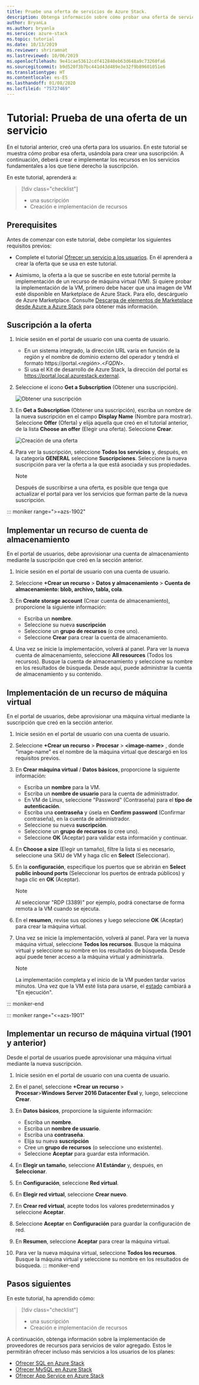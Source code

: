 ```yaml
---
title: Pruebe una oferta de servicios de Azure Stack.
description: Obtenga información sobre cómo probar una oferta de servicio mediante la creación de una suscripción y la implementación de recursos.
author: BryanLa
ms.author: bryanla
ms.service: azure-stack
ms.topic: tutorial
ms.date: 10/13/2019
ms.reviewer: shriramnat
ms.lastreviewed: 10/06/2019
ms.openlocfilehash: 9e41cae53612cdf412840eb63d648a9c73260fa6
ms.sourcegitcommit: b9d520f3b7bc441d43d489e3e32f9b89601051e6
ms.translationtype: HT
ms.contentlocale: es-ES
ms.lasthandoff: 01/08/2020
ms.locfileid: "75727469"
---
```

# <a name="tutorial-test-a-service-offering"></a>Tutorial: Prueba de una oferta de un servicio

En el tutorial anterior, creó una oferta para los usuarios. En este tutorial se muestra cómo probar esa oferta, usándola para crear una suscripción. A continuación, deberá crear e implementar los recursos en los servicios fundamentales a los que tiene derecho la suscripción.

En este tutorial, aprenderá a:

> [!div class="checklist"]
> * una suscripción
> * Creación e implementación de recursos

## <a name="prerequisites"></a>Prerequisites

Antes de comenzar con este tutorial, debe completar los siguientes requisitos previos:

- Complete el tutorial [Ofrecer un servicio a los usuarios](tutorial-offer-services.md). En él aprenderá a crear la oferta que se usa en este tutorial.

- Asimismo, la oferta a la que se suscribe en este tutorial permite la implementación de un recurso de máquina virtual (VM). Si quiere probar la implementación de la VM, primero debe hacer que una imagen de VM esté disponible en Marketplace de Azure Stack. Para ello, descárguelo de Azure Marketplace. Consulte [Descarga de elementos de Marketplace desde Azure a Azure Stack](azure-stack-download-azure-marketplace-item.md) para obtener más información. 

## <a name="subscribe-to-the-offer"></a>Suscripción a la oferta

1. Inicie sesión en el portal de usuario con una cuenta de usuario. 

   - En un sistema integrado, la dirección URL varía en función de la región y el nombre de dominio externo del operador y tendrá el formato https://portal.&lt;*región*&gt;.&lt;*FQDN*&gt;.
   - Si usa el Kit de desarrollo de Azure Stack, la dirección del portal es https://portal.local.azurestack.external.

1. Seleccione el icono **Get a Subscription** (Obtener una suscripción).

   ![Obtener una suscripción](media/tutorial-test-offer/1-get-subscription.png)

1. En **Get a Subscription** (Obtener una suscripción), escriba un nombre de la nueva suscripción en el campo **Display Name** (Nombre para mostrar). Seleccione **Offer** (Oferta) y elija aquella que creó en el tutorial anterior, de la lista **Choose an offer** (Elegir una oferta). Seleccione **Crear**.

   ![Creación de una oferta](media/tutorial-test-offer/2-create-subscription.png)

1. Para ver la suscripción, seleccione **Todos los servicios** y, después, en la categoría **GENERAL** seleccione **Suscripciones**. Seleccione la nueva suscripción para ver la oferta a la que está asociada y sus propiedades.

   >[!NOTE]
   >Después de suscribirse a una oferta, es posible que tenga que actualizar el portal para ver los servicios que forman parte de la nueva suscripción.

::: moniker range=">=azs-1902"
## <a name="deploy-a-storage-account-resource"></a>Implementar un recurso de cuenta de almacenamiento

En el portal de usuarios, debe aprovisionar una cuenta de almacenamiento mediante la suscripción que creó en la sección anterior.

1. Inicie sesión en el portal de usuario con una cuenta de usuario.

1. Seleccione **+Crear un recurso** > **Datos y almacenamiento** > **Cuenta de almacenamiento: blob, archivo, tabla, cola**.

1. En **Create storage account** (Crear cuenta de almacenamiento), proporcione la siguiente información:
  
   - Escriba un **nombre**.
   - Seleccione su nueva **suscripción**
   - Seleccione un **grupo de recursos** (o cree uno). 
   - Seleccione **Crear** para crear la cuenta de almacenamiento.

1. Una vez se inicie la implementación, volverá al panel. Para ver la nueva cuenta de almacenamiento, seleccione **All resources** (Todos los recursos). Busque la cuenta de almacenamiento y seleccione su nombre en los resultados de búsqueda. Desde aquí, puede administrar la cuenta de almacenamiento y su contenido.

## <a name="deploy-a-virtual-machine-resource"></a>Implementación de un recurso de máquina virtual

En el portal de usuarios, debe aprovisionar una máquina virtual mediante la suscripción que creó en la sección anterior.

1. Inicie sesión en el portal de usuario con una cuenta de usuario.

1. Seleccione **+Crear un recurso** > **Procesar** > **\<image-name\>** , donde "image-name" es el nombre de la máquina virtual que descargó en los requisitos previos.
1. En **Crear máquina virtual** / **Datos básicos**, proporcione la siguiente información:
  
   - Escriba un **nombre** para la VM.
   - Escriba un **nombre de usuario** para la cuenta de administrador.
   - En VM de Linux, seleccione "Password" (Contraseña) para el **tipo de autenticación**.
   - Escriba una **contraseña** y úsela en **Confirm password** (Confirmar contraseña), en la cuenta de administrador.
   - Seleccione su nueva **suscripción**.
   - Seleccione un **grupo de recursos** (o cree uno). 
   - Seleccione **OK** (Aceptar) para validar esta información y continuar.

1. En **Choose a size** (Elegir un tamaño), filtre la lista si es necesario, seleccione una SKU de VM y haga clic en **Select** (Seleccionar).  
1. En la **configuración**, especifique los puertos que se abrirán en **Select public inbound ports** (Seleccionar los puertos de entrada públicos) y haga clic en **OK** (Aceptar).
   > [!NOTE]
   > Al seleccionar "RDP (3389)" por ejemplo, podrá conectarse de forma remota a la VM cuando se ejecuta.
1. En el **resumen**, revise sus opciones y luego seleccione **OK** (Aceptar) para crear la máquina virtual.  
1. Una vez se inicie la implementación, volverá al panel. Para ver la nueva máquina virtual, seleccione **Todos los recursos**. Busque la máquina virtual y seleccione su nombre en los resultados de búsqueda. Desde aquí puede tener acceso a la máquina virtual y administrarla.
   > [!NOTE]
   > La implementación completa y el inicio de la VM pueden tardar varios minutos. Una vez que la VM esté lista para usarse, el [estado](/azure/virtual-machines/windows/states-lifecycle) cambiará a "En ejecución".

::: moniker-end

::: moniker range="<=azs-1901"
## <a name="deploy-a-virtual-machine-resource-1901-and-earlier"></a>Implementar un recurso de máquina virtual (1901 y anterior)

Desde el portal de usuarios puede aprovisionar una máquina virtual mediante la nueva suscripción.

1. Inicie sesión en el portal de usuario con una cuenta de usuario.

1. En el panel, seleccione **+Crear un recurso** > **Procesar**>**Windows Server 2016 Datacenter Eval** y, luego, seleccione **Crear**.

1. En **Datos básicos**, proporcione la siguiente información:
  
   - Escriba un **nombre**.
   - Escriba un **nombre de usuario**.
   - Escriba una **contraseña**.
   - Elija su nueva **suscripción**
   - Cree un **grupo de recursos** (o seleccione uno existente). 
   - Seleccione **Aceptar** para guardar esta información.

1. En **Elegir un tamaño**, seleccione **A1 Estándar** y, después, en **Seleccionar**.  
1. En **Configuración**, seleccione **Red virtual**.

1. En **Elegir red virtual**, seleccione **Crear nuevo**.

1. En **Crear red virtual**, acepte todos los valores predeterminados y seleccione **Aceptar**.

1. Seleccione **Aceptar** en **Configuración** para guardar la configuración de red.

1. En **Resumen**, seleccione **Aceptar** para crear la máquina virtual.  

1. Para ver la nueva máquina virtual, seleccione **Todos los recursos**. Busque la máquina virtual y seleccione su nombre en los resultados de búsqueda.
::: moniker-end

## <a name="next-steps"></a>Pasos siguientes

En este tutorial, ha aprendido cómo:

> [!div class="checklist"]
> * una suscripción
> * Creación e implementación de recursos 

A continuación, obtenga información sobre la implementación de proveedores de recursos para servicios de valor agregado. Estos le permitirán ofrecer incluso más servicios a los usuarios de los planes:

- [Ofrecer SQL en Azure Stack](azure-stack-sql-resource-provider.md)
- [Ofrecer MySQL en Azure Stack](azure-stack-mysql-resource-provider.md)
- [Ofrecer App Service en Azure Stack](azure-stack-app-service-overview.md)

